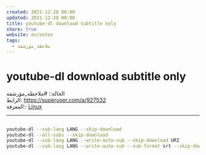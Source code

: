 ```yaml
---  
created: 2021-12-28 00:00  
updated: 2021-12-28 00:00  
title: youtube-dl download subtitle only  
share: true  
website: en/notes  
tags:  
  - ملاحظة_مؤرشفة  
---  
```

  
  
# youtube-dl download subtitle only  
  
الحالة:: #ملاحظة_مؤرشفة  
الرابط: <https://superuser.com/a/927532>  
المعرفة:: [Linux](Linux)  
  
---  
  
```bash  
  
youtube-dl --sub-lang LANG --skip-download  
youtube-dl --all-subs --skip-download  
youtube-dl --sub-lang LANG --write-auto-sub --skip-download URI  
youtube-dl --sub-lang LANG --write-auto-sub --sub-format srt --skip-download URL  
```  
